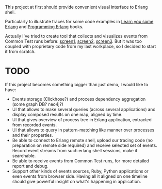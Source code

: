 This project at first should provide convenient visual interface to Erlang shell.

Particularly to illustrate traces for some code examples in [Learn you some Erlang](http://learnyousomeerlang.com/content) and [Programming Erlang](https://pragprog.com/book/jaerlang2/programming-erlang) books.

Actually I've tried to create tool that collects and visualizes events from Common Test runs before: [screen1](/common_test_prev_attempt1.png), [screen2](/common_test_prev_attempt2.png), [screen3](/common_test_prev_attempt3.png). But it was too coupled with proprietary code from my last workplace, so I decided to start it from scratch.

# TODO

If this project becomes something bigger than just demo, I would like to have:

 * Events storage (Clickhose?) and process dependency aggregation (some graph DB? neo4j?)
 * UI that allows to make several queries (across several applications) and display composed results on one map, aligned by time.
 * UI that gives overview of process tree in Erlang application, extracted from recorded events.
 * UI that allows to query in pattern-matching like manner over processes and their properties.
 * Be able to connect to Erlang remote shell, upload our tracing code (no preparation on remote side required) and receive selected set of events. Record event streams from such erlang shell sessions, make it searchable.
 * Be able to receive events from Common Test runs, for more detailed report and debug.
 * Support other kinds of events sources, Ruby, Python applications or even events from browser side. Having all it aligned on one timeline should give powerful insight on what's happening in application.